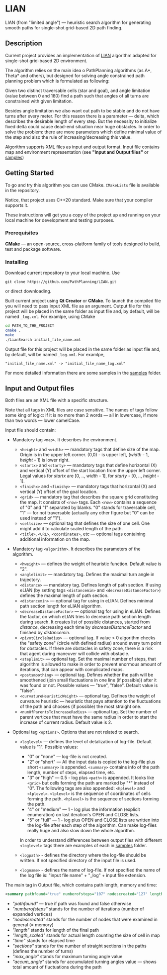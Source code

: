 # LIAN

LIAN (from "limited angle") &mdash; heuristic search algorithm for generating smooth paths for single-shot grid-based 2D path finding.

## Description
Current project provides an implementation of [LIAN](https://arxiv.org/pdf/1506.01864.pdf) algorithm adapted for single-shot grid-based 2D environment.

The algorithm relies on the main idea o PathPlanning algorithms (as A\*, Theta\* and others), but designed for solving angle constrained path planning problem which is formulated as following:

Given two distinct traversable cells (star and goal), and angle limitation (value between 0 and 180) find a path such that angles of all turns are constrained with given limitation.

Besides angle limitation we also want out path to be stable and do not have turns after every meter. For this reason there is a parameter &mdash; delta, which describes the desirable length of every step. But the necessity to initialize fixed delta could cause dead-end situation near huge obstacles. In order to solve the problem: there are more parameters which define minimal value of the step and also the rule of increasing/decreasing this value.


Algorithm supports XML files as input and output format. Input file contains map and environment representation (see __"Input and Output files"__ or [samples](https://github.com/PathPlanning/LIAN/tree/master/examples))

## Getting Started

To go and try this algorithm you can use CMake.
`CMakeLists` file is available in the repository.

Notice, that project uses C++20 standard. Make sure that your compiler supports it.

These instructions will get you a copy of the project up and running on your local machine for development and testing purposes.

### Prerequisites

**[CMake](https://cmake.org/)** &mdash; an open-source, cross-platform family of tools designed to build, test and package software.

### Installing

Download current repository to your local machine. Use
```
git clone https://github.com/PathPlanning/LIAN.git
```
or direct downloading.

Built current project using **Qt Creator** or **CMake**. To launch the compiled file you will need to pass input XML file as an argument. Output file for this project will be placed in the same folder as input file and, by default, will be named `_log.xml`. For examlpe, using CMake
```bash
cd PATH_TO_THE_PROJECT
cmake .
make
./LianSearch initial_file_name.xml
```
Output file for this project will be placed in the same folder as input file and, by default, will be named `_log.xml`. For examlpe,
```
"initial_file_name.xml" -> "initial_file_name_log.xml"
```
For more detailed information there are some samples in the [samples](https://github.com/PathPlanning/LIAN/tree/master/examples) folder.

## Input and Output files

Both files are an XML file with a specific structure.

Note that all tags in XML files are case sensitive. The names of tags follow some king of logic: if it is no more than 2 words &mdash; all in lowercase, if more than two words &mdash; lower camelCase.

Input file should contain:

* Mandatory tag `<map>`. It describes the environment.
    * `<height>` and `<width>` &mdash; mandatory tags that define size of the map. Origin is in the upper left corner. (0,0) - is upper left, (*width* - 1, *height* - 1) is lower right.
    * `<startx>` and `<starty>` &mdash; mandatory tags that define horizontal (X) and vertical (Y) offset of the start location from the upper left corner. Legal values for *startx* are [0, .., *width* - 1], for *starty* - [0, .., *height* - 1].
    * `<finishx>` and `<finishy>` &mdash; mandatory tags that horizontal (X) and vertical (Y) offset of the goal location.
    * `<grid>` &mdash; mandatory tag that describes the square grid constituting the map. It consists of `<row>` tags. Each `<row>` contains a sequence of "0" and "1" separated by blanks. "0" stands for traversable cell, "1" &mdash; for not traversable (actually any other figure but "0" can be used instead of "1").
    * `<cellsize>` &mdash; optional tag that defines the size of one cell. One might add it to calculate scaled length of the path.
    * `<title>`, `<URL>`, `<coordinates>`, etc &mdash; optional tags containing additional information on the map.

* Mandatory tag `<algorithm>`. It describes the parameters of the algorithm.

    * `<hweight>` &mdash; defines the weight of heuristic function. Default value is "2".
    * `<anglelimit>` &mdash; mandatory tag. Defines the maximal turn angle in trajectory.
    * `<distance>` &mdash; mandatory tag. Defines length of path section. If using eLIAN (by setting tags `<distancemin>` and `<decreaseDistanceFactor>`) defines the maximal length of path section.
    * `<distancemin>` &mdash; optional tag for using in eLIAN. Defines minimal path section length for eLIAN algorithm.
    * `<decreaseDistanceFactor>` &mdash; optional tag for using in eLIAN. Defines the factor, on which eLIAN tries to decrease path section length during search. It creates list of possible distances, started from *distance*, decreasing each time by *decreaseDistanceFactor* and finished by *distancemin*.
    * `<pivotCircleRadius>` &mdash; optional tag. If value > 0 algorithm checks the "safety zone" (circle with defined radius) around every turn point for obstacles. If there are obstacles in safety zone, there is a risk that agent during maneuver will collide with obstacle.
    * `<steplimit>` &mdash; optional tag. Set the maximal number of steps, that algorithm is allowed to make in order to prevent enormous amount of iterations, that can appear with complicated maps.
    * `<postsmoothing>` &mdash; optional tag. Defines whether the path will be smoothened (join small fluctuations in one line (if possible)) after it was found or not. Possible values &mdash; "true", "false". Default value is "false".
    * `<curvatureHeuristicWeight>` &mdash; optional tag. Defines the weight of curvature heuristic &mdash; heuristic that pays attention to the fluctuations of the path and chooses (if possible) the most straight one.
    * `<numOfParentsToIncreaseRadius>` &mdash; optional tag. Set the number of parent vertices that must have the same radius in order to start the increase of current radius. Default value is 2.

* Optional tag `<options>`. Options that are not related to search.

    * `<loglevel>` &mdash; defines the level of detalization of log-file. Default value is "1". Possible values:
        - "0" or "none" &mdash; log-file is not created.
        - "2" or "short" &mdash; All the input data is copied to the log-file plus short `<summary>` is appended. `<summary>` contains info of the path length, number of steps, elapsed time, etc.
        - "3" or "high" &mdash; 0.5 - log plus `<path>` is appended. It looks like `<grid>` but cells forming the path are marked by "\*" instead of "0". The following tags are also appended: `<hplevel>` and `<lplevel>`. `<lplevel>` is the sequence of coordinates of cells forming the path. `<hplevel>` is the sequence of sections forming the path.
        - "4" or "medium" &mdash; 1 - log plus the information (explicit enumeration) on last iteration's OPEN and CLOSE lists.
        - "5" or "full" &mdash; 1 - log plus OPEN and CLOSE lists are written into the log-file after each step of the algorithm. Can make log-files really huge and also slow down the whole algorithm.

        In order to understand differences between output files with different `<loglevel>` tags there are examples of each in [samples](https://github.com/PathPlanning/LIAN/tree/master/examples) folder.

    * `<logpath>` - defines the directory where the log-file should be written. If not specified directory of the input file is used.
    * `<logname>` - defines the name of log-file. If not specified the name of the log file is: "input file name" + "\_log" + input file extension.

The main tag in Output file, which contains path length, memory and time:
```xml
<summary pathfound="true" numberofsteps="107" nodescreated="127" length="15.414213" length_scaled="41.618375587463383" time="0.000512" sections="4" max_angle="15.9034" accum_angle="365.5412" />
```
* _"pathfound"_ &mdash; true if path was found and false otherwise
* _"numberofsteps"_ stands for the number of iterations (number of expanded vertices)
* _"nodescreated"_  stands for the number of nodes that were examined in general (= memory)
* _"length"_ stands for length of the final path
* *"length\_scaled"* stands for actual length counting the size of cell in map
* _"time"_ stands for elapsed time
* _"sections"_ stands for the number of straight sections in the paths (defines the number of turns)
* *"max\_angle"* stands for maximum turning angle value
* *"accum\_angle"* stands for accumulated turning angles value &mdash; shows total amount of fluctuations during the path
